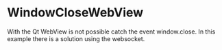 # WindowCloseWebView
With the Qt WebView is not possible catch the event window.close. In this example there is a solution using the websocket.
